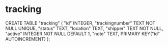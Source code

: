 # tracking
CREATE TABLE "tracking" (
    "id"    INTEGER,
    "trackingnumber"    TEXT NOT NULL UNIQUE,
    "status"    TEXT,
    "location"  TEXT,
    "shipper"   TEXT NOT NULL,
    "active"    INTEGER NOT NULL DEFAULT 1,
    "note"  TEXT,
    PRIMARY KEY("id" AUTOINCREMENT)
);
